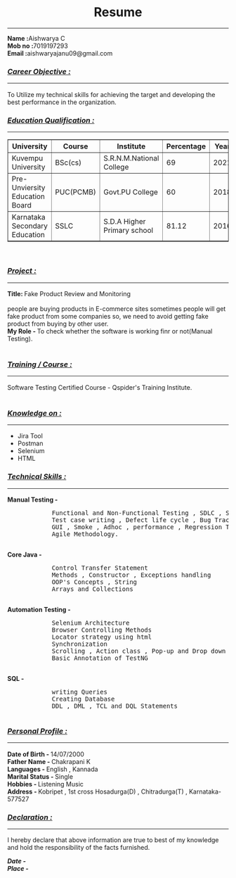 <p>
<h1 align="center">Resume</h1><hr></p>
<p><b>Name :</b>Aishwarya C <br>
    <b>Mob no :</b>7019197293 <br>
    <b>Email :</b>aishwaryajanu09@gmail.com
</p>

<p <div><h3><b><i><u>Career Objective :</u></i></b><hr></h3>
    To Utilize my technical skills for achieving the target and developing the best performance in the organization. <br>
    </div>
    <div>
    <h3><b><i><u>Education Qualification :</u></i></b><hr></h3>
    <table border="1">
        <tr><th>University </th>
            <th>Course</th>
            <th>Institute</th>
            <th>Percentage</th>
            <th>Year</th>
        </tr>
        <tr>
            <td>Kuvempu University</td>
            <td>BSc(cs)</td>
            <td>S.R.N.M.National College</td>
            <td>69</td>
            <td>2021</td>
        </tr>
        <tr><td>Pre-Unviersity Education Board</td>
            <td>PUC(PCMB)</td>
            <td>Govt.PU College</td>
            <td>60</td>
            <td>2018</td>
        </tr>
        <tr><td>Karnataka Secondary Education</td>
            <td>SSLC</td>
            <td>S.D.A Higher Primary school</td>
            <td>81.12</td>
            <td>2016</td>
        </tr>
        </tr>
    </table></div><br>
    <div>
       <h3><b><i><u>Project :</u></i></b><hr></h3>
        <b>Title: </b>Fake Product Review and Monitoring<br><br>
        people are buying products in E-commerce sites sometimes people will get fake product from some companies so, we need to avoid getting fake product from buying by other user.
        <br>
        <b>My Role - </b>To check whether the software is working finr or not(Manual Testing).
    </div><br>
    <div>
       <h3> <b><i><u>Training / Course :</u></i></b><hr></h3>
        Software Testing Certified Course - Qspider's Training Institute.
    </div><br>
    <div>
        <h3><b><u><i>Knowledge on :</i></u></b><hr></h3>
        <ul type="i">
            <li>Jira Tool</li>
            <li>Postman</li>
            <li>Selenium</li>
            <li>HTML</li>
        </ul>
    </div>
    <div>
        <h3><u><i>Technical Skills :</i></u><hr></h3>
        <b>Manual Testing - </b>
        <pre>
            Functional and Non-Functional Testing , SDLC , STLC
            Test case writing , Defect life cycle , Bug Tracking 
            GUI , Smoke , Adhoc , performance , Regression Testing
            Agile Methodology.
        </pre>
        <b>Core Java - </b>
        <pre>
            Control Transfer Statement
            Methods , Constructor , Exceptions handling
            OOP's Concepts , String 
            Arrays and Collections
        </pre>
        <b>Automation Testing - </b>
        <pre>
            Selenium Architecture
            Browser Controlling Methods
            Locator strategy using html 
            Synchronization
            Scrolling , Action class , Pop-up and Drop down
            Basic Annotation of TestNG 
        </pre>
        <b>SQL - </b>
        <pre>
            writing Queries
            Creating Database
            DDL , DML , TCL and DQL Statements
        </pre>
    </div>
</p>

<div><p>
    <h3><u><i>Personal Profile : </i></u><hr></h3>
    <b>Date of Birth - </b>14/07/2000 <br>
    <b>Father Name - </b>Chakrapani K <br>
    <b>Languages - </b>English , Kannada <br>
    <b>Marital Status - </b>Single <br>
    <b>Hobbies - </b>Listening Music <br>
    <b>Address - </b>Kobripet , 1st cross Hosadurga(D) , Chitradurga(T) , Karnataka-577527 <br>
</p></div>
<div><p><h3><u><i>Declaration :</i></u><hr></h3>
    I hereby declare that above information are true to best of my knowledge and hold the responsibility of the facts furnished.
</p>
<b><i>Date - </i></b><br>
<b><i>Place - </i></b>
</div>
